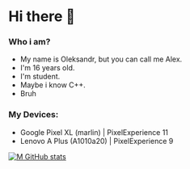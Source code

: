 # Hi there 👋
### Who i am?
- My name is Oleksandr, but you can call me Alex.
- I'm 16 years old.
- I'm student.
- Maybe i know C++.
- Bruh
### My Devices:
- Google Pixel XL (marlin) | PixelExperience 11
- Lenovo A Plus (A1010a20) | PixelExperience 9

[![M GitHub stats](https://github-readme-stats.vercel.app/api?username=SN4S&custom_title=My+stats:&hide_border=true&show_icons=true&theme=midnight-purple&bg_color=0c1014)](https://github.com/anuraghazra/github-readme-stats)

